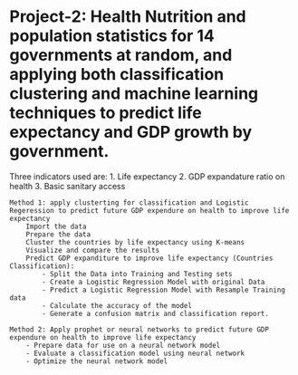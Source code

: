 # Project-2: Health Nutrition and population statistics for 14 governments at random, and applying both classification clustering and machine learning techniques to predict life expectancy and GDP growth by government. 

Three indicators used are: 
    1. Life expectancy
    2. GDP expandature ratio on health
    3. Basic sanitary access
   
    Method 1: apply clusterting for classification and Logistic Regeression to predict future GDP expendure on health to improve life expectancy
        Import the data 
        Prepare the data
        Cluster the countries by life expectancy using K-means
        Visualize and compare the results
        Predict GDP expanditure to improve life expectancy (Countries Classification):
            - Split the Data into Training and Testing sets
            - Create a Logistic Regression Model with original Data
            - Predict a Logistic Regression Model with Resample Training data
            - Calculate the accuracy of the model
            - Generate a confusion matrix and classification report.
        
    Method 2: Apply prophet or neural networks to predict future GDP expendure on health to improve life expectancy
        - Prepare data for use on a neural network model
        - Evaluate a classification model using neural network
        - Optimize the neural network model
